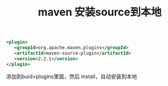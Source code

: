 ﻿---
title: maven 安装source到本地
---

```xml
<plugin>
   <groupId>org.apache.maven.plugins</groupId>
   <artifactId>maven-source-plugin</artifactId>
   <version>2.2.1</version>                               
</plugin>
```

添加到buid>plugins里面，然后 install，自动安装到本地